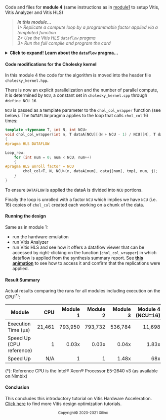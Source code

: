 ﻿Code and files for **module 4** (same instructions as in [module1](../module1_baseline) to setup Vitis, Vitis Analyzer and Vitis HLS)

> **_In this module..._**  
_1> Replicate a compute loop by a programmable factor applied via a templated function_  
_2> Use the Vitis HLS `dataflow` pragma_  
_3> Run the full compile and program the card_

<details>
  <summary><b>Click to expand! Learn about the <code>dataflow</code> pragma...</b></summary>

The <code>DATAFLOW</code> pragma enables task-level pipelining, allowing functions and loops to overlap in their operation, increasing the concurrency of the register transfer level (RTL) implementation, and increasing the overall throughput of the design.

All operations are performed sequentially in a C description. In the absence of any directives that limit resources (such as pragma HLS allocation), the Vivado High-Level Synthesis (HLS) tool seeks to minimize latency and improve concurrency. However, data dependencies can limit this. For example, functions or loops that access arrays must finish all read/write accesses to the arrays before they complete. This prevents the next function or loop that consumes the data from starting operation. The <code>DATAFLOW</code> optimization enables the operations in a function or loop to start operation before the previous function or loop completes all its operations.

When the <code>DATAFLOW</code> pragma is specified, the HLS tool analyzes the data flow between sequential functions or loops and creates channels (based on ping pong RAMs or FIFOs) that allow consumer functions or loops to start operation before the producer functions or loops have completed. This allows functions or loops to operate in parallel, which decreases latency and improves the throughput of the RTL.

If no initiation interval (number of cycles between the start of one function or loop and the next) is specified, the HLS tool attempts to minimize the initiation interval and start operation as soon as data is available.

TIP: The config_dataflow command specifies the default memory channel and FIFO depth used in <code>dataflow</code> optimization. Refer to the config_dataflow command in the Vivado Design Suite User Guide: High-Level Synthesis (UG902) for more information.
For the <code>DATAFLOW</code> optimization to work, the data must flow through the design from one task to the next. The following coding styles prevent the HLS tool from performing the <code>DATAFLOW</code> optimization:

   + Single-producer-consumer violations
   + Bypassing tasks
   + Feedback between tasks
   + Conditional execution of tasks
   + Loops with multiple exit conditions

**IMPORTANT**: If any of these coding styles are present, the HLS tool issues a message and does not perform <code>DATAFLOW</code> optimization.

You can use the <code>STABLE</code> pragma to mark variables within <code>DATAFLOW</code> regions to be stable to avoid concurrent read or write of variables.

Finally, the <code>DATAFLOW</code> optimization has no hierarchical implementation. If a sub-function or loop contains additional tasks that might benefit from the optimization, you must apply the optimization to the loop, the sub-function, or inline the sub-function.

**Syntax**

Place the pragma in the C source within the boundaries of the region, function, or loop.

```cpp
#pragma HLS DATAFLOW
```

**Example**

Specifies <code>DATAFLOW</code> optimization within the loop wr_loop_j.

```cpp
wr_loop_j: for (int j = 0; j < TILE_PER_ROW; ++j) {
#pragma HLS DATAFLOW
   wr_buf_loop_m: for (int m = 0; m < HEIGHT; ++m) {
      wr_buf_loop_n: for (int n = 0; n < WIDTH; ++n) {
      #pragma HLS PIPELINE
      // should burst WIDTH in WORD beat
         outFifo >> tile[m][n];
      }
   }
   wr_loop_m: for (int m = 0; m < HEIGHT; ++m) {
      wr_loop_n: for (int n = 0; n < WIDTH; ++n) {
      #pragma HLS PIPELINE
         outx[HEIGHT*TILE_PER_ROW*WIDTH*i+TILE_PER_ROW*WIDTH*m+WIDTH*j+n] = tile[m][n];
      }
   }
}
```

</details>


#### Code modifications for the Cholesky kernel

In this module 4 the code for the algorithm is moved into the header file <code>cholesky_kernel.hpp</code>.

There is now an explicit parallelization and the number of parallel compute, it is determined by `NCU`, a constant set in `cholesky_kernel.cpp` through `#define NCU 16`.

`NCU` is passed as a template parameter to the `chol_col_wrapper` function (see below).  The `DATAFLOW` pragma applies to the loop that calls `chol_col` 16 times:

```cpp
template <typename T, int N, int NCU>
void chol_col_wrapper(int n, T dataA[NCU][(N + NCU - 1) / NCU][N], T dataj[NCU][N], T tmp1, int j)
{
#pragma HLS DATAFLOW

Loop_row:
    for (int num = 0; num < NCU; num++)
    {
#pragma HLS unroll factor = NCU
        chol_col<T, N, NCU>(n, dataA[num], dataj[num], tmp1, num, j);
    }
}
```

To ensure `DATAFLOW` is applied the dataA is divided into `NCU` portions.

Finally the loop is unrolled with a factor `NCU` which implies we have `NCU` (i.e. 16) copies of `chol_col` created each working on a chunk of the data.

#### Running the design

Same as in module 1:
+ run the hardware emulation
+ run Vitis Analyzer
+ run Vitis HLS and see how it offers a dataflow viewer that can be accessed by right-clicking on the function (<code>chol_col_wrapper</code>) in which dataflow is applied from the synthesis summary report. See [**this animation**](../images/HLS_dataflow_anim.gif) to see how to access it and confirm that the replications were applied.

#### Result Summary

Actual results comparing the runs for all modules including execution on the CPU<sup>(*)</sup>:

| Module                  | CPU    | Module 1 | Module 2 | Module 3 | Module 4 (NCU=16) |
| ----------------------- | -----: | -------: | -------: | -------: | -------: |
| Execution Time (µs)     | 21,461 | 793,950  | 793,732  | 536,784  | 11,698   |
| Speed Up (CPU reference)| 1      | 0.03x    | 0.03x    | 0.04x    | 1.83x    |
| Speed Up                | N/A    | 1        | 1        | 1.48x    | 68x      |

(*): Reference CPU is the Intel® Xeon® Processor E5-2640 v3 (as available on Nimbix)


#### Conclusion

This concludes this introductory tutorial on Vitis Hardware Acceleration. [Click here](../../../../README.md) to find more Vitis design optimization tutorials.


<p class="sphinxhide" align="center"><sup>Copyright&copy; 2020-2021 Xilinx</sup></p>
